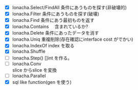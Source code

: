 
- [X] lonacha.Select/FindAll
    条件にあうものを探す(非破壊的)
- [X] lonacha.Filter 
    条件にあうものを探す(破壊)
- [x] lonacha.Find 
    条件にあう最初ものを返す
- [x] lonacha.Contains　
    含まれているか?
- [x] lonacha.Delete 
    条件にあったデータを消す
- [X] lonacha.Uniq 重複削除(存在確認にinterface cost がでかい)
- [x] lonacha.IndexOf index を取る
- [x] lonacha.Shuffle 
- [ ] lonacha.Step()  []int を作る。
- [ ] lonacha.Conv   
    slice からslice を変換
- [ ] lonacha.Parallel 
- [X] sql like function(gen を使う)
